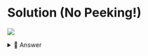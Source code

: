 # Solution (No Peeking!)

![](https://www.youtube.com/watch?v=r2SThdlG7j0)

<details> <summary> 👀 Answer </summary>

```python
import random, os, time

def rollDice(side):
  result = random.randint(1,side)
  return result

def health():
  healthStat = ((rollDice(6)*rollDice(12))/2)+10
  return healthStat

def strength():
  strengthStat = ((rollDice(6)*rollDice(8))/2)+12
  return strengthStat

while True:
  print("⚔️ CHARACTER BUILDER ⚔️")
  print()
  name = input("Name your Legend:\n")
  type = input("Character Type (Human, Elf, Wizard, Orc):\n")
  print()
  print(name)
  print("HEALTH:", health())
  print("STRENGTH:", strength())
  print()
  print("May your name go down in Legend…")
  print()
  again = input("Again?:\n")
  if again=="No" or again=="no":
    break
  time.sleep(1)
  os.system("clear")
```




</details>